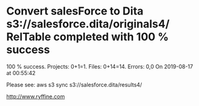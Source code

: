 # Convert salesForce to Dita s3://salesforce.dita/originals4/ RelTable completed with 100 % success

100 % success. Projects: 0+1=1.  Files: 0+14=14. Errors: 0,0  On 2019-08-17 at 00:55:42



Please see: aws s3 sync s3://salesforce.dita/results4/

http://www.ryffine.com
